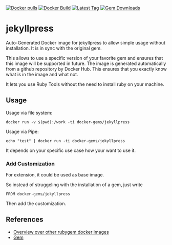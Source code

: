 [![Docker pulls](https://img.shields.io/docker/pulls/rubygem/jekyllpress.svg)](https://hub.docker.com/r/rubygem/jekyllpress/)
[![Docker Build](https://img.shields.io/docker/automated/rubygem/jekyllpress.svg)](https://hub.docker.com/r/rubygem/jekyllpress/)
[![Latest Tag](https://img.shields.io/github/tag/docker-rubygem/jekyllpress.svg)](https://hub.docker.com/r/rubygem/jekyllpress/)
[![Gem Downloads](https://img.shields.io/gem/dt/jekyllpress.svg)](https://rubygems.org/gems/jekyllpress/)
# jekyllpress

Auto-Generated Docker image for jekyllpress to allow simple usage without installation.
It is in sync with the original gem.

This allows to use a specific version of your favorite gem and ensures that this image will be supported in future.
The image is generated automatically from a github repository by Docker Hub.
This ensures that you exactly know what is in the image and what not.

It lets you use Ruby Tools without the need to install ruby on your machine.

## Usage

Usage via file system:

`docker run -v $(pwd):/work -ti docker-gems/jekyllpress`

Usage via Pipe:

`echo "test" | docker run -ti docker-gems/jekyllpress`

It depends on your specific use case how your want to use it.

### Add Customization

For extension, it could be used as base image.

So instead of struggeling with the installation of a gem, just write

`FROM docker-gems/jekyllpress`

Then add the customization.

## References

 - [Overview over other rubygem docker images](https://github.com/thinkbot/docker-rubygem)
 - [Gem](https://rubygems.org/gems/jekyllpress/)

